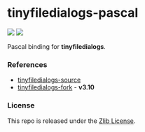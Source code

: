 # tinyfiledialogs-pascal

[![](https://img.shields.io/github/v/tag/thechampagne/tinyfiledialogs-pascal?label=version)](https://github.com/thechampagne/tinyfiledialogs-pascal/releases/latest) [![](https://img.shields.io/github/license/thechampagne/tinyfiledialogs-pascal)](https://github.com/thechampagne/tinyfiledialogs-pascal/blob/main/LICENSE)

Pascal binding for **tinyfiledialogs**.

### References
 - [tinyfiledialogs-source](https://sourceforge.net/projects/tinyfiledialogs/)
 - [tinyfiledialogs-fork](https://github.com/thechampagne/tinyfiledialogs/tree/v3.10) - **v3.10**

### License

This repo is released under the [Zlib License](https://github.com/thechampagne/tinyfiledialogs-pascal/blob/main/LICENSE).
